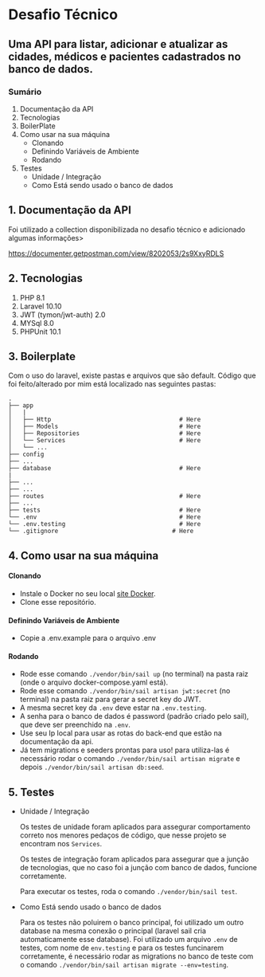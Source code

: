 # Desafio Técnico

## Uma API para listar, adicionar e atualizar as cidades, médicos e pacientes cadastrados no banco de dados.

### Sumário

1. Documentação da API
2. Tecnologias
3. BoilerPlate
4. Como usar na sua máquina
    - Clonando
    - Definindo Variáveis de Ambiente
    - Rodando
5. Testes
    - Unidade / Integração
    - Como Está sendo usado o banco de dados

## **1. Documentação da API**
Foi utilizado a collection disponibilizada no desafio técnico e adicionado algumas informações>

https://documenter.getpostman.com/view/8202053/2s9XxyRDLS

## **2. Tecnologias**
1. PHP 8.1
2. Laravel 10.10
3. JWT (tymon/jwt-auth) 2.0
4. MYSql 8.0
6. PHPUnit 10.1

## **3. Boilerplate**

Com o uso do laravel, existe pastas e arquivos que são default.
Código que foi feito/alterado por mim está localizado nas seguintes pastas:

```
.
├── app                    
│   |
│   ├── Http                                    # Here
│   ├── Models                                  # Here
│   ├── Repositories                            # Here
│   └── Services                                # Here
│   └── ... 
├── config
├── ...
├── database                                    # Here
|
├── ...               
├── ...
├── routes                                      # Here
├── ...
├── tests                                       # Here
└── .env                                        # Here
└── .env.testing                                # Here
└── .gitignore                                # Here
```

## **4. Como usar na sua máquina**

#### Clonando
- Instale o Docker no seu local [site Docker](https://docs.docker.com/desktop/).
- Clone  esse repositório.

#### Definindo Variáveis de Ambiente
- Copie a .env.example para o arquivo .env
#### Rodando

- Rode esse comando `./vendor/bin/sail up` (no terminal) na pasta raiz (onde o arquivo docker-compose.yaml está).
- Rode esse comando `./vendor/bin/sail artisan jwt:secret` (no terminal) na pasta raiz para gerar a secret key do JWT.
- A mesma secret key da `.env` deve estar na `.env.testing`.
- A senha para o banco de dados é password (padrão criado pelo sail), que deve ser preenchido na `.env`.
- Use seu Ip local para usar as rotas do back-end que estão na documentação da api.
- Já tem migrations e seeders prontas para uso! para utiliza-las é necessário rodar o comando `./vendor/bin/sail artisan migrate` e depois `./vendor/bin/sail artisan db:seed`.

## **5. Testes**
- Unidade / Integração

    Os testes de unidade foram aplicados para assegurar comportamento correto nos menores pedaços de código, que nesse projeto se encontram nos `Services`.

    Os testes de integração foram aplicados para assegurar que a junção de tecnologias, que no caso foi a junção com banco de dados, funcione corretamente.

    Para executar os testes, roda o comando `./vendor/bin/sail test`.

- Como Está sendo usado o banco de dados

    Para os testes não poluirem o banco principal, foi utilizado um outro database na mesma conexão o principal (laravel sail cria automaticamente esse database). Foi utilizado um arquivo `.env` de testes, com nome de `env.testing` e para os testes funcinarem corretamente, é necessário rodar as migrations no banco de teste com o comando `./vendor/bin/sail artisan migrate --env=testing`.
